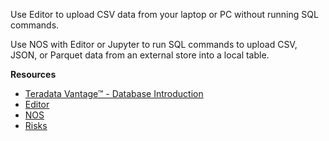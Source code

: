 Use Editor to upload CSV data from your laptop or PC without running SQL commands.

Use NOS with Editor or Jupyter to run SQL commands to upload CSV, JSON, or Parquet data from an external store into a local table.

<!-- * Start the Editor guided tour. -->
<!-- * Check out the Jupyter GettingStarted Notebook tutorial. -->

**Resources**


* [Teradata Vantage™ - Database Introduction](https://docs.teradata.com/search/all?query=Teradata+Vantage%25E2%2584%25A2+-+Database+Introduction&content-lang=en-US)
* [Editor](https://docs.teradata.com/search/all?query=Editor&content-lang=en-US)
* [NOS](https://docs.teradata.com/search/all?query=NOS&content-lang=en-US)
* [Risks](https://docs.teradata.com/search/all?query=Risks&content-lang=en-US)